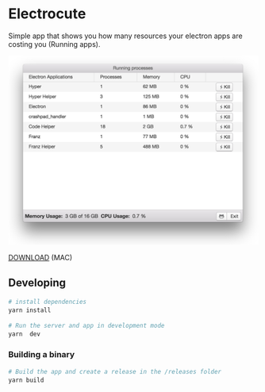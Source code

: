 # Electrocute

Simple app that shows you how many resources your electron apps are costing you (Running apps).

<img src="screenshot.png" width="600"/>

[DOWNLOAD](https://github.com/genu/electrocute/releases/download/v1.0.0/electrocute.dmg) (MAC)

## Developing

````bash
# install dependencies
yarn install
````

```bash
# Run the server and app in development mode
yarn  dev
```

### Building a binary
``` bash
# Build the app and create a release in the /releases folder
yarn build
